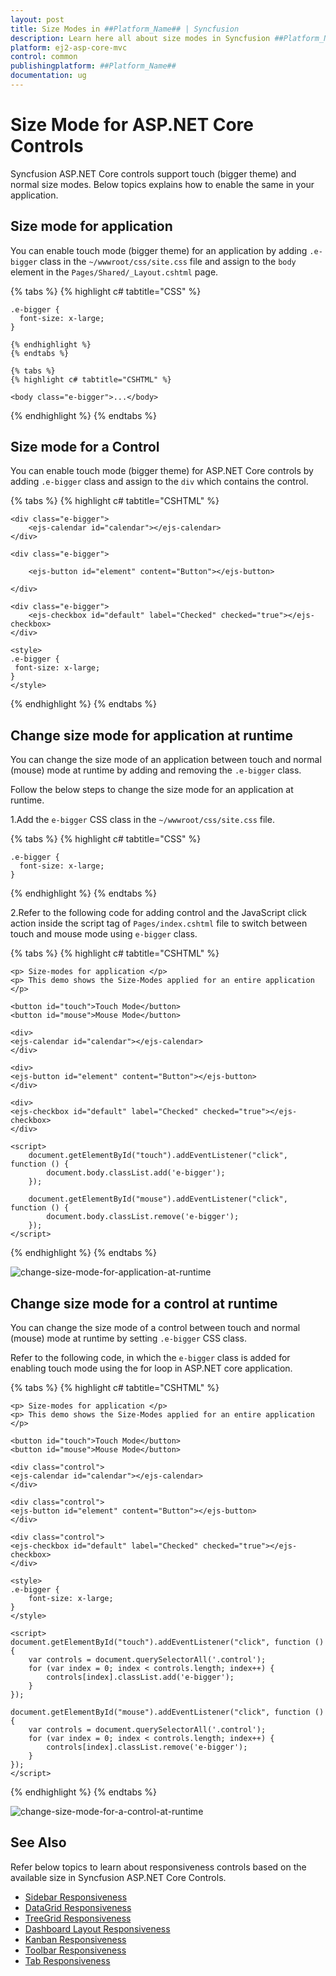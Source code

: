 ```yaml
---
layout: post
title: Size Modes in ##Platform_Name## | Syncfusion
description: Learn here all about size modes in Syncfusion ##Platform_Name## and how to apply it to application or specific control.
platform: ej2-asp-core-mvc
control: common
publishingplatform: ##Platform_Name##
documentation: ug
---
```


# Size Mode for ASP.NET Core Controls

Syncfusion ASP.NET Core controls support touch (bigger theme) and normal size modes. Below topics explains how to enable the same in your application.

## Size mode for application

You can enable touch mode (bigger theme) for an application by adding `.e-bigger` class in the `~/wwwroot/css/site.css` file and assign to the `body` element in the `Pages/Shared/_Layout.cshtml` page.

{% tabs %}
{% highlight c# tabtitle="CSS" %}

    .e-bigger {
      font-size: x-large;
    }

    {% endhighlight %}
    {% endtabs %}

    {% tabs %}
    {% highlight c# tabtitle="CSHTML" %}

    <body class="e-bigger">...</body>

{% endhighlight %}
{% endtabs %}

## Size mode for a Control

You can enable touch mode (bigger theme) for ASP.NET Core controls by adding `.e-bigger` class and assign to the `div` which contains the control.

{% tabs %}
{% highlight c# tabtitle="CSHTML" %}

    <div class="e-bigger">
        <ejs-calendar id="calendar"></ejs-calendar>
    </div>

    <div class="e-bigger">

        <ejs-button id="element" content="Button"></ejs-button>

    </div>

    <div class="e-bigger">
        <ejs-checkbox id="default" label="Checked" checked="true"></ejs-checkbox>
    </div>

    <style>
    .e-bigger {
     font-size: x-large;
    }
    </style>

{% endhighlight %}
{% endtabs %}

## Change size mode for application at runtime

You can change the size mode of an application between touch and normal (mouse) mode at runtime by adding and removing the `.e-bigger` class.

Follow the below steps to change the size mode for an application at runtime.

1.Add the `e-bigger` CSS class in the `~/wwwroot/css/site.css` file.

{% tabs %}
{% highlight c# tabtitle="CSS" %}

    .e-bigger {
      font-size: x-large;
    }

{% endhighlight %}
{% endtabs %}

2.Refer to the following code for adding control and the JavaScript click action inside the script tag of `Pages/index.cshtml` file to switch between touch and mouse mode using `e-bigger` class.

{% tabs %}
{% highlight c# tabtitle="CSHTML" %}

    <p> Size-modes for application </p>
    <p> This demo shows the Size-Modes applied for an entire application </p>

    <button id="touch">Touch Mode</button>
    <button id="mouse">Mouse Mode</button>

    <div>
    <ejs-calendar id="calendar"></ejs-calendar>
    </div>

    <div>
    <ejs-button id="element" content="Button"></ejs-button>
    </div>

    <div>
    <ejs-checkbox id="default" label="Checked" checked="true"></ejs-checkbox>
    </div>

    <script>
        document.getElementById("touch").addEventListener("click", function () {
            document.body.classList.add('e-bigger');
        });

        document.getElementById("mouse").addEventListener("click", function () {
            document.body.classList.remove('e-bigger');
        });
    </script>

{% endhighlight %}
{% endtabs %}

![change-size-mode-for-application-at-runtime](images/change-size-mode-for-application-at-runtime.gif)

## Change size mode for a control at runtime

You can change the size mode of a control between touch and normal (mouse) mode at runtime by setting `.e-bigger` CSS class.  

Refer to the following code, in which the `e-bigger` class is added for enabling touch mode using the for loop in ASP.NET core application.

{% tabs %}
{% highlight c# tabtitle="CSHTML" %}

    <p> Size-modes for application </p>
    <p> This demo shows the Size-Modes applied for an entire application </p>

    <button id="touch">Touch Mode</button>
    <button id="mouse">Mouse Mode</button>

    <div class="control">
    <ejs-calendar id="calendar"></ejs-calendar>
    </div>

    <div class="control">
    <ejs-button id="element" content="Button"></ejs-button>
    </div>

    <div class="control">
    <ejs-checkbox id="default" label="Checked" checked="true"></ejs-checkbox>
    </div>

    <style>
    .e-bigger {
        font-size: x-large;
    }
    </style>

    <script>
    document.getElementById("touch").addEventListener("click", function () {
        var controls = document.querySelectorAll('.control');
        for (var index = 0; index < controls.length; index++) {
            controls[index].classList.add('e-bigger');
        }
    });

    document.getElementById("mouse").addEventListener("click", function () {
        var controls = document.querySelectorAll('.control');
        for (var index = 0; index < controls.length; index++) {
            controls[index].classList.remove('e-bigger');
        }
    });
    </script>

{% endhighlight %}
{% endtabs %}

![change-size-mode-for-a-control-at-runtime](images/change-size-mode-for-a-component-at-runtime.gif)

## See Also

Refer below topics to learn about responsiveness controls based on the available size in Syncfusion ASP.NET Core Controls.

* [Sidebar Responsiveness](https://ej2.syncfusion.com/aspnetcore/documentation/sidebar/auto-close/)
* [DataGrid Responsiveness](https://ej2.syncfusion.com/aspnetcore/documentation/grid/Columns/responsive-columns/)
* [TreeGrid Responsiveness](https://ej2.syncfusion.com/aspnetcore/documentation/tree-grid/scrolling/#responsive-with-parent-container)
* [Dashboard Layout Responsiveness](https://ej2.syncfusion.com/aspnetcore/documentation/dashboard-layout/adaptive-layout/)
* [Kanban Responsiveness](https://ej2.syncfusion.com/aspnetcore/documentation/kanban/responsive-mode/)
* [Toolbar Responsiveness](https://ej2.syncfusion.com/aspnetcore/documentation/toolbar/responsive-mode/)
* [Tab Responsiveness](https://ej2.syncfusion.com/aspnetcore/documentation/tab/responsive-modes/)
